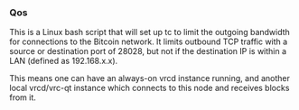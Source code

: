 ### Qos ###

This is a Linux bash script that will set up tc to limit the outgoing bandwidth for connections to the Bitcoin network. It limits outbound TCP traffic with a source or destination port of 28028, but not if the destination IP is within a LAN (defined as 192.168.x.x).

This means one can have an always-on vrcd instance running, and another local vrcd/vrc-qt instance which connects to this node and receives blocks from it.
